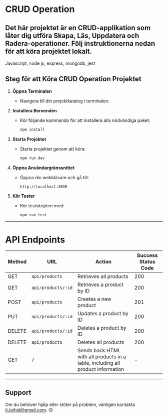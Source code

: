 # CRUD Operation 
Det här projektet är en CRUD-applikation som låter dig utföra **Skapa, Läs, Uppdatera och Radera**-operationer. Följ instruktionerna nedan för att köra projektet lokalt.
---
Javascript, node js, express, mongodb, jest

## Steg för att Köra CRUD Operation Projektet

1. **Öppna Terminalen**  
   - Navigera till din projektkatalog i terminalen.

2. **Installera Beroenden**  
   - Kör följande kommando för att installera alla nödvändiga paket:  
     ```bash
     npm install
     ```

3. **Starta Projektet**  
   - Starta projektet genom att köra:  
     ```bash
     npm run dev
     ```

4. **Öppna Användargränssnittet**  
   - Öppna din webbläsare och gå till:  
     ```
     http://localhost:3030
     ```

5. **Kör Tester**  
   - Kör testskripten med:  
     ```bash
     npm run test
     ```

---

# API Endpoints

| **Method** | **URL**              | **Action**                                              | **Success Status Code** |
|------------|----------------------|--------------------------------------------------------|--------------------------|
| GET        | `api/products`       | Retrieves all products                                 | 200                      |
| GET        | `api/products/:id`   | Retrieves a product by ID                              | 200                      |
| POST       | `api/products`       | Creates a new product                                  | 201                      |
| PUT        | `api/products/:id`   | Updates a product by ID                                | 200                      |
| DELETE     | `api/products/:id`   | Deletes a product by ID                                | 200                      |
| DELETE     | `api/products`       | Deletes all products                                   | 200                      |
| GET        | `/`                  | Sends back HTML with all products in a table, including all product information | -                        |


---

## Support

Om du behöver hjälp eller stöter på problem, vänligen kontakta it.toihid@gmail.com. 😊
